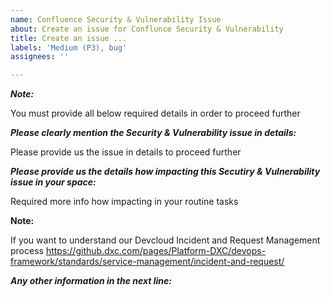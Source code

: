 ```yaml
---
name: Confluence Security & Vulnerability Issue
about: Create an issue for Conflunce Security & Vulnerability
title: Create an issue ...
labels: 'Medium (P3), bug'
assignees: ''

---
```


***Note:***

You must provide all below required details in order to proceed further


***Please clearly mention the Security & Vulnerability issue in details:***

Please provide us the issue in details to proceed further




***Please provide us the details how impacting this Secutiry & Vulnerability issue in your space:***

Required more info how impacting in your routine tasks




**Note:** 

If you want to understand our Devcloud Incident and Request Management process https://github.dxc.com/pages/Platform-DXC/devops-framework/standards/service-management/incident-and-request/


***Any other information in the next line:***
